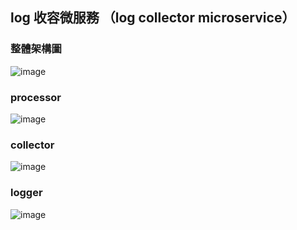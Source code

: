 ## log 收容微服務 （log collector microservice）

### 整體架構圖
![image](https://github.com/user-attachments/assets/37b8870d-2032-4425-b081-73c35eaa1a93)


### processor
![image](https://github.com/user-attachments/assets/2a5d9c5f-82c7-4cc6-bb52-48ece1afffa3)


### collector
![image](https://github.com/user-attachments/assets/dd7a83a9-f320-4979-822a-6f0f77673eac)


### logger
![image](https://github.com/user-attachments/assets/1de54ecd-f563-4e5c-9313-bf2703a09637)

